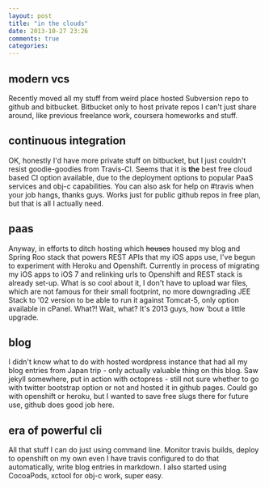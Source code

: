 ```yaml
---
layout: post
title: "in the clouds"
date: 2013-10-27 23:26
comments: true
categories: 
---
```


## modern vcs

Recently moved all my stuff from weird place hosted Subversion repo to github and bitbucket. Bitbucket only to host private repos I can't just share around, like previous freelance work, coursera homeworks and stuff. 

## continuous integration

OK, honestly I'd have more private stuff on bitbucket, but I just couldn't resist goodie-goodies from Travis-CI. Seems that it is __the__ best free cloud based CI option available, due to the deployment options to popular PaaS services and obj-c capabilities. You can also ask for help on #travis when your job hangs, thanks guys. Works just for public github repos in free plan, but that is all I actually need. 

## paas 

Anyway, in efforts to ditch hosting which ~~houses~~ housed my blog and Spring Roo stack that powers REST APIs that my iOS apps use, I've begun to experiment with Heroku and Openshift. Currently in process of migrating my iOS apps to iOS 7 and relinking urls to Openshift and REST stack is already set-up. What is so cool about it, I don't have to upload war files, which are not famous for their small footprint, no more downgrading JEE Stack to '02 version to be able to run it against Tomcat-5, only option available in cPanel. What?! Wait, what? It's 2013 guys, how 'bout a little upgrade.

## blog

I didn't know what to do with hosted wordpress instance that had all my blog entries from Japan trip - only actually valuable thing on this blog. Saw jekyll somewhere, put in action with octopress - still not sure whether to go with twitter bootstrap option or not and hosted it in github pages. Could go with openshift or heroku, but I wanted to save free slugs there for future use, github does good job here.

## era of powerful cli

All that stuff I can do just using command line. Monitor travis builds, deploy to openshift on my own even I have travis configured to do that automatically, write blog entries in markdown. I also started using CocoaPods, xctool for obj-c work, super easy. 

